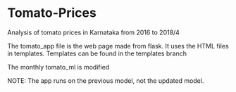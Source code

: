 # Tomato-Prices
Analysis of tomato prices in Karnataka from 2016 to 2018/4

The tomato_app file is the web page made from flask. It uses the HTML files in templates.
Templates can be found in the templates branch

The monthly tomato_ml is modified 

NOTE: The app runs on the previous model, not the updated model. 


